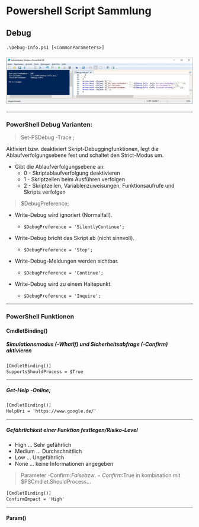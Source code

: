 # Powershell Script Sammlung

## Debug

`.\Debug-Info.ps1 [<CommonParameters>]`
#### ![Screenshot PowerShell Ausgabe](https://github.com/dr-woitschek/spielkiste/blob/master/powershell/Debug-Info_PowerShell-Output.jpg)
---
### PowerShell Debug Varianten:

> Set-PSDebug -Trace <int>;

Aktiviert bzw. deaktiviert Skript-Debuggingfunktionen, legt die Ablaufverfolgungsebene fest und schaltet den Strict-Modus um.
* Gibt die Ablaufverfolgungsebene an:
  * 0 - Skriptablaufverfolgung deaktivieren
  * 1 - Skriptzeilen beim Ausführen verfolgen
  * 2 - Skriptzeilen, Variablenzuweisungen, Funktionsaufrufe und Skripts verfolgen

> $DebugPreference;

* Write-Debug wird ignoriert (Normalfall).
  * `$DebugPreference = 'SilentlyContinue';`

* Write-Debug bricht das Skript ab (nicht sinnvoll).
  * `$DebugPreference = 'Stop';`

* Write-Debug-Meldungen werden sichtbar.
  * `$DebugPreference = 'Continue';`

* Write-Debug wird zu einem Haltepunkt.
  * `$DebugPreference = 'Inquire';`
---
### PowerShell Funktionen
#### CmdletBinding()

##### Simulationsmodus (-WhatIf) und Sicherheitsabfrage (-Confirm) aktivieren
```
[CmdletBinding()]
SupportsShouldProcess = $True
```
---
##### Get-Help <function> -Online;
```
[CmdletBinding()]
HelpUri = 'https://www.google.de/'
```
---
##### Gefährlichkeit einer Funktion festlegen/Risiko-Level
* High   ... Sehr gefährlich
* Medium ... Durchschnittlich
* Low    ... Ungefährlich
* None   ... keine Informationen angegeben
> Parameter -Confirm:$False bzw. -Confirm:$True in kombination mit $PSCmdlet.ShouldProcess...
```
[CmdletBinding()]
ConfirmImpact = 'High'
```
---
#### Param()